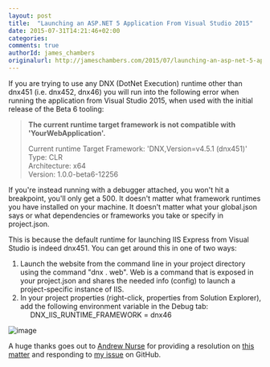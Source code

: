 ```yaml
---
layout: post
title:  "Launching an ASP.NET 5 Application From Visual Studio 2015"
date: 2015-07-31T14:21:46+02:00
categories:
comments: true
authorId: james_chambers
originalurl: http://jameschambers.com/2015/07/launching-an-asp-net-5-application-from-visual-studio-2015/
---
```


If you are trying to use any DNX (DotNet Execution) runtime other than dnx451 (i.e. dnx452, dnx46) you will run into the following error when running the application from Visual Studio 2015, when used with the initial release of the Beta 6 tooling:

<!--more-->

> **The current runtime target framework is not compatible with 'YourWebApplication'.**
> 
> Current runtime Target Framework: 'DNX,Version=v4.5.1 (dnx451)'  
> Type: CLR  
> Architecture: x64  
> Version: 1.0.0-beta6-12256

If you're instead running with a debugger attached, you won't hit a breakpoint, you'll only get a 500. It doesn't matter what framework runtimes you have installed on your machine. It doesn't matter what your global.json says or what dependencies or frameworks you take or specify in project.json.

This is because the default runtime for launching IIS Express from Visual Studio is indeed dnx451. You can get around this in one of two ways:

1. Launch the website from the command line in your project directory using the command "dnx . web". Web is a command that is exposed in your project.json and shares the needed info (config) to launch a project-specific instance of IIS.
2. In your project properties (right-click, properties from Solution Explorer), add the following environment variable in the Debug tab:  
&nbsp;&nbsp;&nbsp;&nbsp; DNX_IIS_RUNTIME_FRAMEWORK = dnx46

![image][1]

A huge thanks goes out to [Andrew Nurse][2] for providing a resolution on [this matter][3] and responding to [my issue][4] on GitHub.

[1]: http://jameschambers.com/wp-content/uploads/2015/07/image25.png "image"
[2]: https://twitter.com/anurse
[3]: http://stackoverflow.com/questions/31671851/vs-2015-setting-right-target-framework-for-asp-net-5-web-project/31687529#31687529
[4]: https://github.com/aspnet/dnx/issues/2367
  